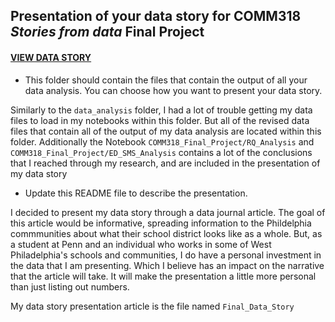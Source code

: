 ## Presentation of your data story for COMM318 _Stories from data_ Final Project


#### [VIEW DATA STORY](https://mbod.github.io/comm318_fall2020/example_projects/niamhhayes/data_story_presentation/Final_Data_Story.html)


* This folder should contain the files that contain the output of all your data analysis. You can choose how you want to present your data story.

Similarly to the `data_analysis` folder, I had a lot of trouble getting my data files to load in my notebooks within this folder.  But all of the revised data files that contain all of the output of my data analysis are located within this folder.  Additionally the Notebook `COMM318_Final_Project/RQ_Analysis` and `COMM318_Final_Project/ED_SMS_Analysis` contains a lot of the conclusions that I reached through my research, and are included in the presentation of my data story

* Update this README file to describe the presentation.

I decided to present my data story through a data journal article.  The goal of this article would be informative, spreading information to the Phildelphia commmunities about what their school district looks like as a whole.  But, as a student at Penn and an individual who works in some of West Philadelphia's schools and communities, I do have a personal investment in the data that I am presenting.  Which I believe has an impact on the narrative that the article will take.  It will make the presentation a little more personal than just listing out numbers.

My data story presentation article is the file named `Final_Data_Story`

